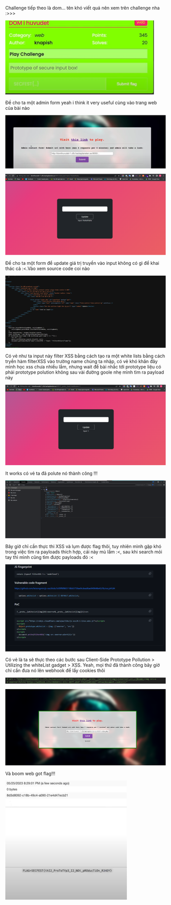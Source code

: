 Challenge tiếp theo là dom... tên khó viết quá nên xem trên challenge nha :>>>

![1](./1.png)



Đề cho ta một admin form yeah i think it very useful cùng vào trang web của bài nào 

![2](./2.png)


![3](./3.png)


Đề cho ta một form để update giá trị truyền vào input không có gì để khai thác cả :<.Vào xem source code coi nào



![4](./4.png)


Có vẻ như ta input này filter XSS bằng cách tạo ra một white lists bằng cách tryền hàm filterXSS vào trường name chúng ta nhập, có vẻ khó khăn đây mình học xss chưa nhiều lắm, nhưng wait để bài nhắc tới prototype liệu có phải prototype polution không sau vài đường goole nhẹ mình tìm ra payload này 

![5](./5.png)

It works có vẻ ta đã polute nó thành công !!!


![6](./6.png)


Bây giờ chỉ cần thực thi XSS và lụm được flag thôi, tuy nhiên mình gặp khó trong việc tìm ra payloads thích hợp, cái này mù lắm :<, sau khi search mỏi tay thì mình cũng tìm được payloads đó :<


![7](./7.png)



Có vẻ là ta sẽ thực theo các bước sau Client-Side Prototype Pollution > Utilizing the whiteList gadget > XSS. Yeah, mọi thứ đã thành công bây giờ chỉ cần đưa nó lên webhook để lấy cookies thôi

![8](./8.png)


![9](./9.png)



Và boom web got flag!!!

![10](./10.png)